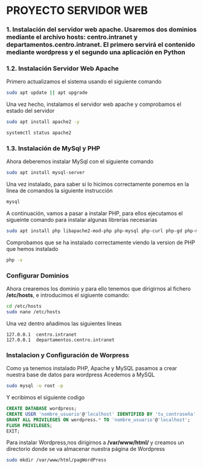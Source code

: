 #  PROYECTO SERVIDOR WEB 

### 1. Instalación del servidor web apache. Usaremos dos dominios mediante el archivo hosts: centro.intranet y departamentos.centro.intranet. El primero servirá el contenido mediante wordpress y el segundo una aplicación en Python

### **1.2. Instalación Servidor Web Apache**

Primero actualizamos el sistema usando el siguiente comando
```bash
sudo apt update || apt upgrade
```

Una vez hecho, instalamos el servidor web apache y comprobamos el estado del servidor
```bash
sudo apt install apache2 -y
```

```bash
systemctl status apache2
```

### **1.3. Instalación de MySql y PHP**
Ahora deberemos instalar MySql con el siguiente comando
```bash
sudo apt install mysql-server
```

Una vez instalado, para saber si lo hicimos correctamente ponemos en la linea de comandos la siguiente instrucción
```bash
mysql
```
A continuación, vamos a pasar a instalar PHP, para ellos ejecutamos el sigueinte comando para instalar algunas librerias necesarias
```bash
sudo apt install php libapache2-mod-php php-mysql php-curl php-gd php-mbstring php-xml php-xmlrpc php-soap php-intl php-zip

```
Comprobamos que se ha instalado correctamente viendo la version de PHP que hemos instalado
```bash
php -v
```

### **Configurar Dominios**
Ahora crearemos los dominio y para ello tenemos que dirigirnos al fichero **/etc/hosts**, e introducimos el sigiuente comando:

```bash
cd /etc/hosts
sudo nano /etc/hosts
```
Una vez dentro añadimos las siguientes líneas
```
127.0.0.1  centro.intranet
127.0.0.1  departamentos.centro.intranet
```

### Instalacion y Configuración de Worpress
Como ya tenemos instalado PHP, Apache y MySQL pasamos a crear nuestra base de datos para wordpress
Acedemos a MySQL
```bash
sudo mysql -u root -p

```
Y ecribimos el siguiente codigo
```sql
CREATE DATABASE wordpress;
CREATE USER 'nombre_usuario'@'localhost' IDENTIFIED BY 'tu_contraseña';
GRANT ALL PRIVILEGES ON wordpress.* TO 'nombre_usuario'@'localhost';
FLUSH PRIVILEGES;
EXIT;
```


Para instalar Wordpress,nos dirigirnos a **/var/www/html/** y creamos un directorio donde se va almacenar nuestra página de Wordpress

```bash
sudo mkdir /var/www/html/pagWordPress
```
